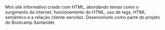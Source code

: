 Mini site informativo criado com HTML, abordando temas como o surgimento da internet, funcionamento do HTML, uso de tags, HTML semântico e a relação cliente-servidor. Desenvolvido como parte do projeto do Bootcamp Santander.
